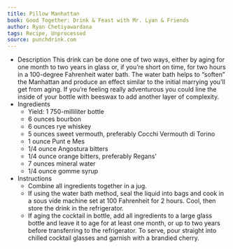 ```yaml
---
title: Pillow Manhattan
book: Good Together: Drink & Feast with Mr. Lyan & Friends
author: Ryan Chetiyawardana
tags: Recipe, Unprocessed
source: punchdrink.com
---
```


- Description
  This drink can be done one of two ways, either by aging for one month to two years in glass or, if you’re short on time, for two hours in a 100-degree Fahrenheit water bath. The water bath helps to “soften” the Manhattan and produce an effect similar to the initial marrying you’ll get from aging. If you’re feeling really adventurous you could line the inside of your bottle with beeswax to add another layer of complexity.
- Ingredients
  * Yield: 1 750-milliliter bottle
  * 6 ounces bourbon
  * 6 ounces rye whiskey
  * 5 ounces sweet vermouth, preferably Cocchi Vermouth di Torino
  * 1 ounce Punt e Mes
  * 1/4 ounce Angostura bitters
  * 1/4 ounce orange bitters, preferably Regans'
  * 7 ounces mineral water
  * 1/4 ounce gomme syrup
- Instructions
  * Combine all ingredients together in a jug.
  * If using the water bath method, seal the liquid into bags and cook in a sous vide machine set at 100 Fahrenheit for 2 hours. Cool, then store the drink in the refrigerator.
  * If aging the cocktail in bottle, add all ingredients to a large glass bottle and leave it to age for at least one month, or up to two years before transferring to the refrigerator. To serve, pour straight into chilled cocktail glasses and garnish with a brandied cherry.